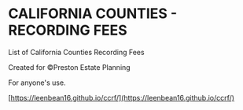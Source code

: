 # CALIFORNIA COUNTIES - RECORDING FEES

List of California Counties Recording Fees

Created for &copy;Preston Estate Planning

For anyone's use.

[https://leenbean16.github.io/ccrf/](https://leenbean16.github.io/ccrf/)
